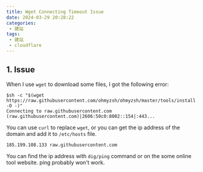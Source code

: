 ```yaml
---
title: Wget Connecting Timeout Issue
date: 2024-03-29 20:28:22
categories:
 - 建站
tags:
 - 建站
 - cloudflare
---
```


## 1. Issue

When I use `wget` to download some files, I got the following error:

```shell
$sh -c "$(wget https://raw.githubusercontent.com/ohmyzsh/ohmyzsh/master/tools/install.sh -O -)"
Connecting to raw.githubusercontent.com (raw.githubusercontent.com)|2606:50c0:8002::154|:443...
```

You can use `curl` to replace `wget`, or you can get the ip address of the domain and add it to `/etc/hosts` file.

```shell
185.199.108.133 raw.githubusercontent.com
```

You can find the ip address with `dig/ping` command or on the some online tool website. ping probably won't work. 